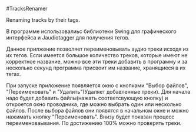 #TracksRenamer

Renaming tracks by their tags.

В программе использовалиьс библиотеки Swing для графического интерфейса и Jaudiotagger для получения тегов.

Данное прилжение позволяет переименовывать аудио треки исходя из их тегов.
Если имеется большое количество треков, которые имеют не корректное название, можно все эти треки добавить в программу
и за несколько секунд программа присвоит им название, хранящиеся в их тегах.

При запуске приложение появляется окно с кнопками "Выбор файлов", "Переименовать" и "Удалить"(Удаляет добавленные треки).
Для начала надо будет добавить файлы(нажать соответсвующую кнопку) и откроется окно проводника, где можно выбрать один или несколько файлов.
После выбора файлов они появятся в начальном окне и можно нажимать кнопку "Переименовать". 
Внизу будет показан процесс переименоваывания.
По достижению 100% можно проверять треки.

